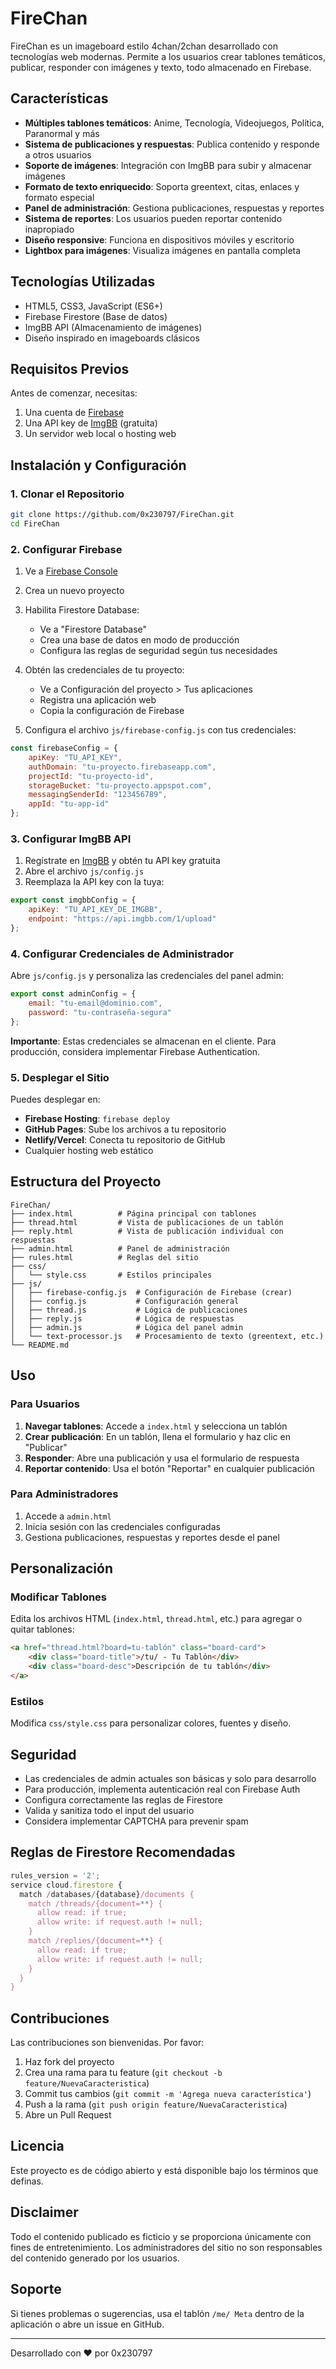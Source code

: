 # FireChan

FireChan es un imageboard estilo 4chan/2chan desarrollado con tecnologías web modernas. Permite a los usuarios crear tablones temáticos, publicar, responder con imágenes y texto, todo almacenado en Firebase.

## Características

- **Múltiples tablones temáticos**: Anime, Tecnología, Videojuegos, Política, Paranormal y más
- **Sistema de publicaciones y respuestas**: Publica contenido y responde a otros usuarios
- **Soporte de imágenes**: Integración con ImgBB para subir y almacenar imágenes
- **Formato de texto enriquecido**: Soporta greentext, citas, enlaces y formato especial
- **Panel de administración**: Gestiona publicaciones, respuestas y reportes
- **Sistema de reportes**: Los usuarios pueden reportar contenido inapropiado
- **Diseño responsive**: Funciona en dispositivos móviles y escritorio
- **Lightbox para imágenes**: Visualiza imágenes en pantalla completa

## Tecnologías Utilizadas

- HTML5, CSS3, JavaScript (ES6+)
- Firebase Firestore (Base de datos)
- ImgBB API (Almacenamiento de imágenes)
- Diseño inspirado en imageboards clásicos

## Requisitos Previos

Antes de comenzar, necesitas:

1. Una cuenta de [Firebase](https://firebase.google.com/)
2. Una API key de [ImgBB](https://api.imgbb.com/) (gratuita)
3. Un servidor web local o hosting web

## Instalación y Configuración

### 1. Clonar el Repositorio

```bash
git clone https://github.com/0x230797/FireChan.git
cd FireChan
```

### 2. Configurar Firebase

1. Ve a [Firebase Console](https://console.firebase.google.com/)
2. Crea un nuevo proyecto
3. Habilita Firestore Database:
   - Ve a "Firestore Database"
   - Crea una base de datos en modo de producción
   - Configura las reglas de seguridad según tus necesidades

4. Obtén las credenciales de tu proyecto:
   - Ve a Configuración del proyecto > Tus aplicaciones
   - Registra una aplicación web
   - Copia la configuración de Firebase

5. Configura el archivo `js/firebase-config.js` con tus credenciales:

```javascript
const firebaseConfig = {
    apiKey: "TU_API_KEY",
    authDomain: "tu-proyecto.firebaseapp.com",
    projectId: "tu-proyecto-id",
    storageBucket: "tu-proyecto.appspot.com",
    messagingSenderId: "123456789",
    appId: "tu-app-id"
};
```

### 3. Configurar ImgBB API

1. Regístrate en [ImgBB](https://imgbb.com/) y obtén tu API key gratuita
2. Abre el archivo `js/config.js`
3. Reemplaza la API key con la tuya:

```javascript
export const imgbbConfig = {
    apiKey: "TU_API_KEY_DE_IMGBB",
    endpoint: "https://api.imgbb.com/1/upload"
};
```

### 4. Configurar Credenciales de Administrador

Abre `js/config.js` y personaliza las credenciales del panel admin:

```javascript
export const adminConfig = {
    email: "tu-email@dominio.com",
    password: "tu-contraseña-segura"
};
```

**Importante**: Estas credenciales se almacenan en el cliente. Para producción, considera implementar Firebase Authentication.

### 5. Desplegar el Sitio

Puedes desplegar en:
- **Firebase Hosting**: `firebase deploy`
- **GitHub Pages**: Sube los archivos a tu repositorio
- **Netlify/Vercel**: Conecta tu repositorio de GitHub
- Cualquier hosting web estático

## Estructura del Proyecto

```
FireChan/
├── index.html          # Página principal con tablones
├── thread.html         # Vista de publicaciones de un tablón
├── reply.html          # Vista de publicación individual con respuestas
├── admin.html          # Panel de administración
├── rules.html          # Reglas del sitio
├── css/
│   └── style.css       # Estilos principales
├── js/
│   ├── firebase-config.js  # Configuración de Firebase (crear)
│   ├── config.js           # Configuración general
│   ├── thread.js           # Lógica de publicaciones
│   ├── reply.js            # Lógica de respuestas
│   ├── admin.js            # Lógica del panel admin
│   └── text-processor.js   # Procesamiento de texto (greentext, etc.)
└── README.md
```

## Uso

### Para Usuarios

1. **Navegar tablones**: Accede a `index.html` y selecciona un tablón
2. **Crear publicación**: En un tablón, llena el formulario y haz clic en "Publicar"
3. **Responder**: Abre una publicación y usa el formulario de respuesta
4. **Reportar contenido**: Usa el botón "Reportar" en cualquier publicación

### Para Administradores

1. Accede a `admin.html`
2. Inicia sesión con las credenciales configuradas
3. Gestiona publicaciones, respuestas y reportes desde el panel

## Personalización

### Modificar Tablones

Edita los archivos HTML (`index.html`, `thread.html`, etc.) para agregar o quitar tablones:

```html
<a href="thread.html?board=tu-tablón" class="board-card">
    <div class="board-title">/tu/ - Tu Tablón</div>
    <div class="board-desc">Descripción de tu tablón</div>
</a>
```

### Estilos

Modifica `css/style.css` para personalizar colores, fuentes y diseño.

## Seguridad

- Las credenciales de admin actuales son básicas y solo para desarrollo
- Para producción, implementa autenticación real con Firebase Auth
- Configura correctamente las reglas de Firestore
- Valida y sanitiza todo el input del usuario
- Considera implementar CAPTCHA para prevenir spam

## Reglas de Firestore Recomendadas

```javascript
rules_version = '2';
service cloud.firestore {
  match /databases/{database}/documents {
    match /threads/{document=**} {
      allow read: if true;
      allow write: if request.auth != null;
    }
    match /replies/{document=**} {
      allow read: if true;
      allow write: if request.auth != null;
    }
  }
}
```

## Contribuciones

Las contribuciones son bienvenidas. Por favor:

1. Haz fork del proyecto
2. Crea una rama para tu feature (`git checkout -b feature/NuevaCaracteristica`)
3. Commit tus cambios (`git commit -m 'Agrega nueva característica'`)
4. Push a la rama (`git push origin feature/NuevaCaracteristica`)
5. Abre un Pull Request

## Licencia

Este proyecto es de código abierto y está disponible bajo los términos que definas.

## Disclaimer

Todo el contenido publicado es ficticio y se proporciona únicamente con fines de entretenimiento. Los administradores del sitio no son responsables del contenido generado por los usuarios.

## Soporte

Si tienes problemas o sugerencias, usa el tablón `/me/ Meta` dentro de la aplicación o abre un issue en GitHub.

---

Desarrollado con ❤️ por 0x230797